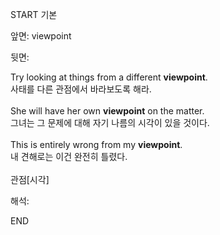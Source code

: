 START
기본

앞면:
viewpoint


뒷면:
<div>Try looking at things from a different <strong>viewpoint</strong>. </div><div><div>사태를 다른 관점에서 바라보도록 해라.</div></div><div><br></div><div><div>She will have her own <strong>viewpoint</strong> on the matter. </div><div><div>그녀는 그 문제에 대해 자기 나름의 시각이 있을 것이다.</div></div></div><div><br></div><div><div>This is entirely wrong from my <strong>viewpoint</strong>. </div><div><div>내 견해로는 이건 완전히 틀렸다.</div></div></div><div><br></div><div>관점[시각]</div>


해석:
<!--ID: 1746614454937-->
END